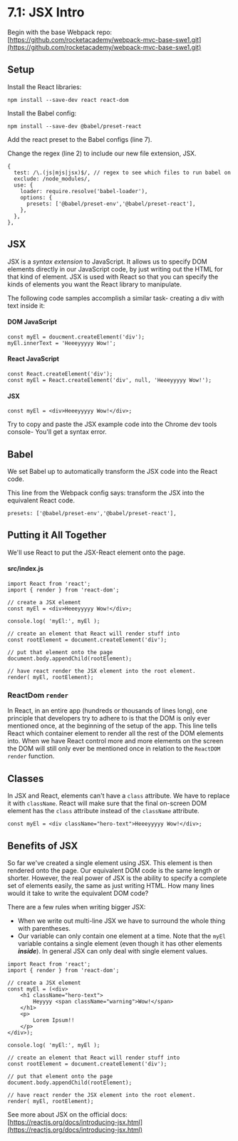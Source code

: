 # 7.1: JSX Intro

Begin with the base Webpack repo: [https://github.com/rocketacademy/webpack-mvc-base-swe1.git](https://github.com/rocketacademy/webpack-mvc-base-swe1.git)

## Setup

Install the React libraries:

```text
npm install --save-dev react react-dom 
```

Install the Babel config:

```text
npm install --save-dev @babel/preset-react
```

Add the react preset to the Babel configs \(line 7\).

Change the regex \(line 2\) to include our new file extension, JSX.

```text
{
  test: /\.(js|mjs|jsx)$/, // regex to see which files to run babel on
  exclude: /node_modules/,
  use: {
    loader: require.resolve('babel-loader'),
    options: {
      presets: ['@babel/preset-env','@babel/preset-react'],
    },
  },
},
```

## JSX

JSX is a _syntax extension_ to JavaScript. It allows us to specify DOM elements directly in our JavaScript code, by just writing out the HTML for that kind of element. JSX is used with React so that you can specify the kinds of elements you want the React library to manipulate.

The following code samples accomplish a similar task- creating a div with text inside it:

#### DOM JavaScript

```text
const myEl = doucment.createElement('div');
myEl.innerText = 'Heeeyyyyy Wow!';
```

#### React JavaScript

```text
const React.createElement('div');
const myEl = React.createElement('div', null, 'Heeeyyyyy Wow!');
```

#### JSX

```text
const myEl = <div>Heeeyyyyy Wow!</div>;
```

Try to copy and paste the JSX example code into the Chrome dev tools console- You'll get a syntax error.

## Babel

We set Babel up to automatically transform the JSX code into the React code.

This line from the Webpack config says: transform the JSX into the equivalent React code.

```text
presets: ['@babel/preset-env','@babel/preset-react'],
```

## Putting it All Together

We'll use React to put the JSX-React element onto the page.

#### src/index.js

```text
import React from 'react';
import { render } from 'react-dom';

// create a JSX element
const myEl = <div>Heeeyyyyy Wow!</div>;

console.log( 'myEl:', myEl );

// create an element that React will render stuff into
const rootElement = document.createElement('div');

// put that element onto the page
document.body.appendChild(rootElement);

// have react render the JSX element into the root element.
render( myEl, rootElement);
```

### ReactDom `render`

In React, in an entire app \(hundreds or thousands of lines long\), one principle that developers try to adhere to is that the  DOM is only ever mentioned once, at the beginning of the setup of the app. This line tells React which container element to render all the rest of the DOM elements into. When we have React control more and more elements on the screen the DOM will still only ever be mentioned once in relation to the `ReactDOM` `render` function. 

## Classes

In JSX and React, elements can't have a `class` attribute. We have to replace it with `className`. React will make sure that the final on-screen DOM element has the `class` attribute instead of the `className` attribute.

```text
const myEl = <div className="hero-text">Heeeyyyyy Wow!</div>;
```

## Benefits of JSX

So far we've created a single element using JSX. This element is then rendered onto the page. Our equivalent DOM code is the same length or shorter. However, the real power of JSX is the ability to specify a complete set of elements easily, the same as just writing HTML. How many lines would it take to write the equivalent DOM code?

There are a few rules when writing bigger JSX:

* When we write out multi-line JSX we have to surround the whole thing with parentheses.
* Our variable can only contain one element at a time. Note that the `myEl` variable contains a single element \(even though it has other elements _**inside**_\). In general JSX can only deal with single element values.

```text
import React from 'react';
import { render } from 'react-dom';

// create a JSX element
const myEl = (<div>
    <h1 className="hero-text">
        Heyyyy <span className="warning">Wow!</span>
    </h1>
    <p>
        Lorem Ipsum!!
    </p>
</div>);

console.log( 'myEl:', myEl );

// create an element that React will render stuff into
const rootElement = document.createElement('div');

// put that element onto the page
document.body.appendChild(rootElement);

// have react render the JSX element into the root element.
render( myEl, rootElement);
```

See more about JSX on the official docs: [https://reactjs.org/docs/introducing-jsx.html](https://reactjs.org/docs/introducing-jsx.html)

